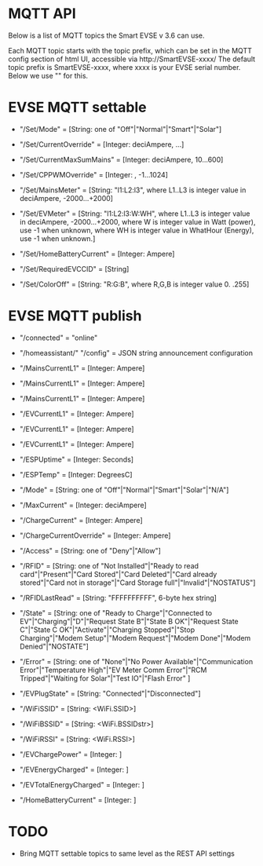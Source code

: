 # MQTT API

Below is a list of MQTT topics the Smart EVSE v 3.6 can use.

Each MQTT topic starts with the topic prefix, which can be set in the MQTT config section of html UI, accessible via http://SmartEVSE-xxxx/
The default topic prefix is SmartEVSE-xxxx, where xxxx is your EVSE serial number.
Below we use "<prefix>" for this.

# EVSE MQTT settable
*  <prefix> "/Set/Mode" = [String: one of "Off"|"Normal"|"Smart"|"Solar"]

*  <prefix> "/Set/CurrentOverride" = [Integer: deciAmpere, <MinCurrent>...<MaxCurrent>]

*  <prefix> "/Set/CurrentMaxSumMains" = [Integer: deciAmpere, 10...600]

*  <prefix> "/Set/CPPWMOverride" = [Integer: <pwmvalue>, -1...1024]

*  <prefix> "/Set/MainsMeter" = [String: "l1:L2:l3",
	where L1..L3 is integer value in deciAmpere, -2000...+2000]

*  <prefix> "/Set/EVMeter" = [String: "l1:L2:l3:W:WH",
	where L1..L3 is integer value in deciAmpere, -2000...+2000,
	where W is integer value in Watt (power), use -1 when unknown,
	where WH is integer value in WhatHour (Energy), use -1 when unknown.]

*  <prefix> "/Set/HomeBatteryCurrent" = [Integer: Ampere]

*  <prefix> "/Set/RequiredEVCCID" = [String]
*  <prefix> "/Set/ColorOff" = [String: "R:G:B",
	where R,G,B is integer value 0. .255]

# EVSE MQTT publish

* <prefix> "/connected" = "online"

* "/homeassistant/" <prefix> "/config" = JSON string announcement configuration

* <prefix> "/MainsCurrentL1" = [Integer: Ampere]

* <prefix> "/MainsCurrentL1" = [Integer: Ampere]

* <prefix> "/MainsCurrentL1" = [Integer: Ampere]

* <prefix> "/EVCurrentL1" = [Integer: Ampere]

* <prefix> "/EVCurrentL1" = [Integer: Ampere]

* <prefix> "/EVCurrentL1" = [Integer: Ampere]

* <prefix> "/ESPUptime" = [Integer: Seconds]

* <prefix> "/ESPTemp" = [Integer: DegreesC]

* <prefix> "/Mode" = [String: one of  "Off"|"Normal"|"Smart"|"Solar"|"N/A"]

* <prefix> "/MaxCurrent" = [Integer: deciAmpere]

* <prefix> "/ChargeCurrent" = [Integer: Ampere]

* <prefix> "/ChargeCurrentOverride" = [Integer: Ampere]

* <prefix> "/Access" = [String: one of "Deny"|"Allow"]

* <prefix> "/RFID" = [String: one of  "Not Installed"|"Ready to read card"|"Present"|"Card Stored"|"Card Deleted"|"Card already stored"|"Card not in storage"|"Card Storage full"|"Invalid"|"NOSTATUS"]

* <prefix> "/RFIDLastRead" = [String: "FFFFFFFFFF", 6-byte hex string]

* <prefix> "/State" = [String: one of "Ready to Charge"|"Connected to EV"|"Charging"|"D"|"Request State B"|"State B OK"|"Request State C"|"State C OK"|"Activate"|"Charging Stopped"|"Stop Charging"|"Modem Setup"|"Modem Request"|"Modem Done"|"Modem Denied"|"NOSTATE"]

* <prefix> "/Error" = [String: one of  "None"|"No Power Available"|"Communication Error"|"Temperature High"|"EV Meter Comm Error"|"RCM Tripped"|"Waiting for Solar"|"Test IO"|"Flash Error" ]

* <prefix> "/EVPlugState" =  [String:  "Connected"|"Disconnected"]

* <prefix> "/WiFiSSID"  =  [String: <WiFi.SSID>]

* <prefix> "/WiFiBSSID" = [String: <WiFi.BSSIDstr>]

* <prefix> "/WiFiRSSI" = [String: <WiFi.RSSI>]

* <prefix> "/EVChargePower" = [Integer: <PowerMeasured>]

* <prefix> "/EVEnergyCharged" = [Integer: <EnergyCharged>]

* <prefix> "/EVTotalEnergyCharged" = [Integer: <EnergyEV>]

* <prefix> "/HomeBatteryCurrent" = [Integer: <homeBatteryCurrent>]


# TODO

* Bring MQTT settable topics to same level as the REST API settings
